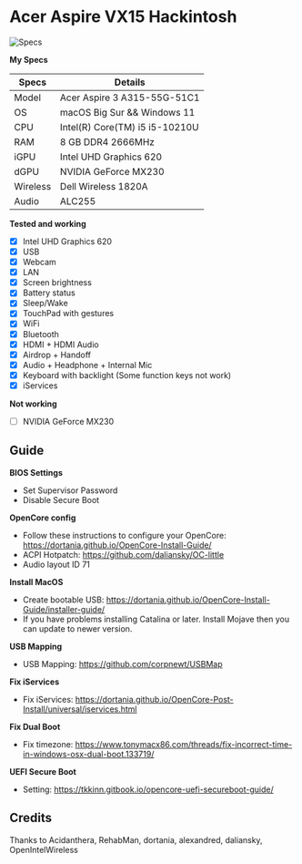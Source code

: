 # Acer Aspire VX15 Hackintosh

![Specs](/image.png)

__My Specs__

| Specs | Details |
|------------|-------------------------------|
| Model | Acer Aspire 3 A315-55G-51C1 |
| OS | macOS Big Sur && Windows 11  |
| CPU | Intel(R) Core(TM) i5 i5-10210U |
| RAM | 8 GB DDR4 2666MHz |
| iGPU | Intel UHD Graphics 620 |
| dGPU | NVIDIA GeForce MX230 |
| Wireless | Dell Wireless 1820A |
| Audio | ALC255 |

__Tested and working__

- [x] Intel UHD Graphics 620
- [x] USB
- [x] Webcam
- [x] LAN
- [x] Screen brightness
- [x] Battery status
- [x] Sleep/Wake
- [x] TouchPad with gestures
- [x] WiFi
- [x] Bluetooth
- [x] HDMI + HDMI Audio
- [x] Airdrop + Handoff
- [x] Audio + Headphone + Internal Mic
- [x] Keyboard with backlight (Some function keys not work)
- [x] iServices

__Not working__

- [ ] NVIDIA GeForce MX230

## Guide

__BIOS Settings__

- Set Supervisor Password
- Disable Secure Boot

__OpenCore config__

- Follow these instructions to configure your OpenCore: https://dortania.github.io/OpenCore-Install-Guide/  
- ACPI Hotpatch: https://github.com/daliansky/OC-little  
- Audio layout ID 71

__Install MacOS__

- Create bootable USB: https://dortania.github.io/OpenCore-Install-Guide/installer-guide/  
- If you have problems installing Catalina or later. Install Mojave then you can update to newer version.

__USB Mapping__

- USB Mapping: https://github.com/corpnewt/USBMap

__Fix iServices__

- Fix iServices: https://dortania.github.io/OpenCore-Post-Install/universal/iservices.html


__Fix Dual Boot__

- Fix timezone: https://www.tonymacx86.com/threads/fix-incorrect-time-in-windows-osx-dual-boot.133719/  

__UEFI Secure Boot__
- Setting: https://tkkinn.gitbook.io/opencore-uefi-secureboot-guide/


## Credits

Thanks to Acidanthera, RehabMan, dortania, alexandred, daliansky, OpenIntelWireless


